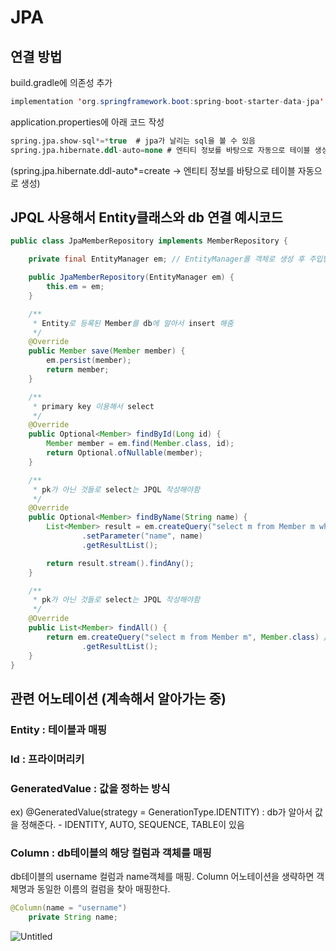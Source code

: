 # JPA

## 연결 방법
build.gradle에 의존성 추가

```java
implementation 'org.springframework.boot:spring-boot-starter-data-jpa'
```

application.properties에 아래 코드 작성
```sql
spring.jpa.show-sql*=*true  # jpa가 날리는 sql을 볼 수 있음
spring.jpa.hibernate.ddl-auto=none # 엔티티 정보를 바탕으로 자동으로 테이블 생성할지 결정 (안함 - none)
```
(spring.jpa.hibernate.ddl-auto*=create  → 엔티티 정보를 바탕으로 테이블 자동으로 생성)


## JPQL 사용해서 Entity클래스와 db 연결 예시코드
```java
public class JpaMemberRepository implements MemberRepository {

    private final EntityManager em; // EntityManager를 객체로 생성 후 주입받아 사용.

    public JpaMemberRepository(EntityManager em) {
        this.em = em;
    }

    /**
     * Entity로 등록된 Member를 db에 알아서 insert 해줌
     */
    @Override
    public Member save(Member member) {
        em.persist(member);
        return member;
    }

    /**
     * primary key 이용해서 select
     */
    @Override
    public Optional<Member> findById(Long id) {
        Member member = em.find(Member.class, id);
        return Optional.ofNullable(member);
    }

    /**
     * pk가 아닌 것들로 select는 JPQL 작성해야함
     */
    @Override
    public Optional<Member> findByName(String name) {
        List<Member> result = em.createQuery("select m from Member m where m.name = :name", Member.class)
                .setParameter("name", name)
                .getResultList();

        return result.stream().findAny();
    }

    /**
     * pk가 아닌 것들로 select는 JPQL 작성해야함
     */
    @Override
    public List<Member> findAll() {
        return em.createQuery("select m from Member m", Member.class) // Member로부터 Member 객체 자체를 select
                .getResultList();
    }
}
```

## 관련 어노테이션 (계속해서 알아가는 중)
### Entity : 테이블과 매핑
### Id : 프라이머리키
### GeneratedValue : 값을 정하는 방식
ex) @GeneratedValue(strategy = GenerationType.IDENTITY) : db가 알아서 값을 정해준다. - IDENTITY, AUTO, SEQUENCE, TABLE이 있음
### Column : db테이블의 해당 컬럼과 객체를 매핑
db테이블의 username 컬럼과 name객체를 매핑.
Column 어노테이션을 생략하면 객체명과 동일한 이름의 컬럼을 찾아 매핑한다.
```java
@Column(name = "username")
    private String name;
```


![Untitled](https://user-images.githubusercontent.com/104713339/188271244-b640223e-9773-415d-aa1e-0a9aba17c2fd.png)
